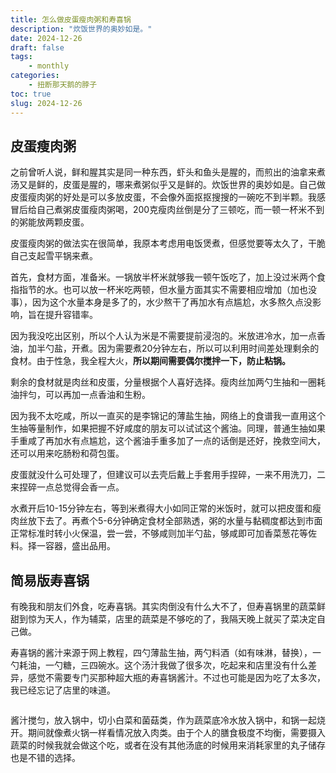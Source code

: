```yaml
---
title: 怎么做皮蛋瘦肉粥和寿喜锅
description: "炊饭世界的奥妙如是。"
date: 2024-12-26
draft: false
tags: 
    - monthly
categories: 
    - 扭断那天鹅的脖子
toc: true
slug: 2024-12-26
---
```


## 皮蛋瘦肉粥

之前曾听人说，鲜和腥其实是同一种东西，虾头和鱼头是腥的，而煎出的油拿来煮汤又是鲜的，皮蛋是腥的，哪来煮粥似乎又是鲜的。炊饭世界的奥妙如是。自己做皮蛋瘦肉粥的好处是可以多放皮蛋，不会像外面抠抠搜搜的一碗吃不到半颗。我感冒后给自己煮粥皮蛋瘦肉粥喝，200克瘦肉丝倒是分了三顿吃，而一顿一杯米不到的粥能放两颗皮蛋。

皮蛋瘦肉粥的做法实在很简单，我原本考虑用电饭煲煮，但感觉要等太久了，干脆自己支起雪平锅来煮。

首先，食材方面，准备米。一锅放半杯米就够我一顿午饭吃了，加上没过米两个食指指节的水。也可以放一杯米吃两顿，但水量方面其实不需要相应增加（加也没事），因为这个水量本身是多了的，水少熬干了再加水有点尴尬，水多熬久点没影响，旨在提升容错率。

因为我没吃出区别，所以个人认为米是不需要提前浸泡的。米放进冷水，加一点香油，加半勺盐，开煮。因为需要煮20分钟左右，所以可以利用时间差处理剩余的食材。由于性急，我全程大火，**所以期间需要偶尔搅拌一下，防止粘锅。**

剩余的食材就是肉丝和皮蛋，分量根据个人喜好选择。瘦肉丝加两勺生抽和一圈耗油拌匀，可以再加一点香油和生粉。

因为我不太吃咸，所以一直买的是李锦记的薄盐生抽，网络上的食谱我一直用这个生抽等量制作，如果把握不好咸度的朋友可以试试这个酱油。同理，普通生抽如果手重咸了再加水有点尴尬，这个酱油手重多加了一点的话倒是还好，挽救空间大，还可以用来吃肠粉和荷包蛋。

皮蛋就没什么可处理了，但建议可以去壳后戴上手套用手捏碎，一来不用洗刀，二来捏碎一点总觉得会香一点。

水煮开后10-15分钟左右，等到米煮得大小如同正常的米饭时，就可以把皮蛋和瘦肉丝放下去了。再煮个5-6分钟确定食材全部熟透，粥的水量与黏稠度都达到市面正常标准时转小火保温，尝一尝，不够咸则加半勺盐，够咸即可加香菜葱花等佐料。择一容器，盛出品用。

## 简易版寿喜锅

有晚我和朋友们外食，吃寿喜锅。其实肉倒没有什么大不了，但寿喜锅里的蔬菜鲜甜到惊为天人，作为辅菜，店里的蔬菜是不够吃的了，我隔天晚上就买了菜决定自己做。

寿喜锅的酱汁来源于网上教程，四勺薄盐生抽，两勺料酒（如有味淋，替换），一勺耗油，一勺糖，三四碗水。这个汤汁我做了很多次，吃起来和店里没有什么差异，感觉不需要专门买那种超大瓶的寿喜锅酱汁。不过也可能是因为吃了太多次，我已经忘记了店里的味道。

<img src="https://pub-219f59729cc7474d97beb0f99a13e6bd.r2.dev/picture/2024/12/008oVlcxgy1hvahue5x8cj33402c0b2c.jpg" alt="" class="float-img35">

酱汁搅匀，放入锅中，切小白菜和菌菇类，作为蔬菜底冷水放入锅中，和锅一起烧开。期间就像煮火锅一样看情况放入肉类。由于个人的膳食极度不均衡，需要摄入蔬菜的时候我就会做这个吃，或者在没有其他汤底的时候用来消耗家里的丸子储存也是不错的选择。
